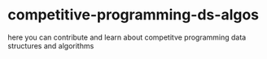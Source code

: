 # competitive-programming-ds-algos
here you can contribute and learn about competitve programming data structures and algorithms
